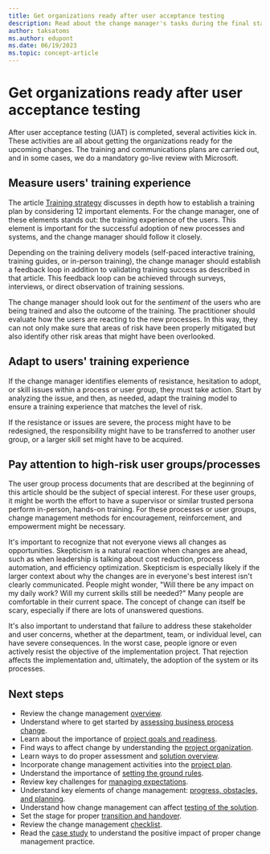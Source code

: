 ```yaml
---
title: Get organizations ready after user acceptance testing
description: Read about the change manager's tasks during the final stages of the Dynamics 365 implementation project. Learn how to get organizations ready to use the solution.
author: taksatoms
ms.author: edupont
ms.date: 06/19/2023
ms.topic: concept-article
---
```


# Get organizations ready after user acceptance testing

After user acceptance testing (UAT) is completed, several activities kick in. These activities are all about getting the organizations ready for the upcoming changes. The training and communications plans are carried out, and in some cases, we do a mandatory go-live review with Microsoft.

## Measure users' training experience

The article [Training strategy](training-strategy.md) discusses in depth how to establish a training plan by considering 12 important elements. For the change manager, one of these elements stands out: the training experience of the users. This element is important for the successful adoption of new processes and systems, and the change manager should follow it closely.

Depending on the training delivery models (self-paced interactive training, training guides, or in-person training), the change manager should establish a feedback loop in addition to validating training success as described in that article. This feedback loop can be achieved through surveys, interviews, or direct observation of training sessions.

The change manager should look out for the *sentiment* of the users who are being trained and also the outcome of the training. The practitioner should evaluate how the users are reacting to the new processes. In this way, they can not only make sure that areas of risk have been properly mitigated but also identify other risk areas that might have been overlooked.

## Adapt to users' training experience

If the change manager identifies elements of resistance, hesitation to adopt, or skill issues within a process or user group, they must take action. Start by analyzing the issue, and then, as needed, adapt the training model to ensure a training experience that matches the level of risk.

If the resistance or issues are severe, the process might have to be redesigned, the responsibility might have to be transferred to another user group, or a larger skill set might have to be acquired.

## Pay attention to high-risk user groups/processes

The user group process documents that are described at the beginning of this article should be the subject of special interest. For these user groups, it might be worth the effort to have a supervisor or similar trusted persona perform in-person, hands-on training. For these processes or user groups, change management methods for encouragement, reinforcement, and empowerment might be necessary.

It's important to recognize that not everyone views all changes as opportunities. Skepticism is a natural reaction when changes are ahead, such as when leadership is talking about cost reduction, process automation, and efficiency optimization. Skepticism is especially likely if the larger context about why the changes are in everyone's best interest isn't clearly communicated. People might wonder, "Will there be any impact on my daily work? Will my current skills still be needed?" Many people are comfortable in their current space. The concept of change can itself be scary, especially if there are lots of unanswered questions.

It's also important to understand that failure to address these stakeholder and user concerns, whether at the department, team, or individual level, can have severe consequences. In the worst case, people ignore or even actively resist the objective of the implementation project. That rejection affects the implementation and, ultimately, the adoption of the system or its processes.

## Next steps

- Review the change management [overview](change-management.md).
- Understand where to get started by [assessing business process change](change-management-assessing-business-process-change.md).
- Learn about the importance of [project goals and readiness](change-management-project-goals-readiness.md).
- Find ways to affect change by understanding the [project organization](change-management-project-organization.md).
- Learn ways to do proper assessment and [solution overview](change-management-solution-overiew.md).
- Incorporate change management activities into the [project plan](change-management-project-plan.md).
- Understand the importance of [setting the ground rules](change-management-set-ground-rules.md).
- Review key challenges for [managing expectations](change-management-manage-expectations.md).
- Understand key elements of change management: [progress, obstacles, and planning](change-management-progress-obstacles-planning.md).
- Understand how change management can affect [testing of the solution](change-management-test-solution.md).
- Set the stage for proper [transition and handover](change-management-transition-handover.md).
- Review the change management [checklist](change-management-checklist.md).
- Read the [case study](change-management-case-study.md) to understand the positive impact of proper change management practice.
